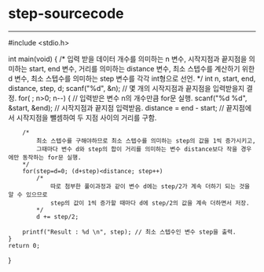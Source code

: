 # step-sourcecode
***
#include <stdio.h>

int main(void) {
	/*
		입력 받을 데이터 개수를 의미하는 n 변수,
		시작지점과 끝지점을 의미하는 start, end 변수,
		거리를 의미하는 distance 변수,
		최소 스텝수를 계산하기 위한 d 변수,
		최소 스텝수를 의미하는 step 변수를 각각 int형으로 선언.
	*/
	int n, start, end, distance, step, d;
	scanf("%d", &n); // 몇 개의 시작지점과 끝지점을 입력받을지 결정. 
	for( ; n>0; n--) { // 입력받은 변수 n의 개수만큼 for문 실행. 
		scanf("%d %d", &start, &end); // 시작지점과 끝지점 입력받음. 
		distance = end - start; // 끝지점에서 시작지점을 뺄셈하여 두 지점 사이의 거리를 구함.
		
		/*
			최소 스텝수를 구해야하므로 최소 스텝수를 의미하는 step의 값을 1씩 증가시키고, 
			그때마다 변수 d와 step의 합이 거리를 의미하는 변수 distance보다 작을 경우에만 동작하는 for문 실행. 
		*/
		for(step=d=0; (d+step)<distance; step++) 
			/*
				따로 첨부한 풀이과정과 같이 변수 d에는 step/2가 계속 더하기 되는 것을 알 수 있으므로
				step의 값이 1씩 증가할 때마다 d에 step/2의 값을 계속 더하면서 저장. 
			*/
			d += step/2;
						
		printf("Result : %d \n", step); // 최소 스텝수인 변수 step을 출력. 
	}
	return 0;
}
